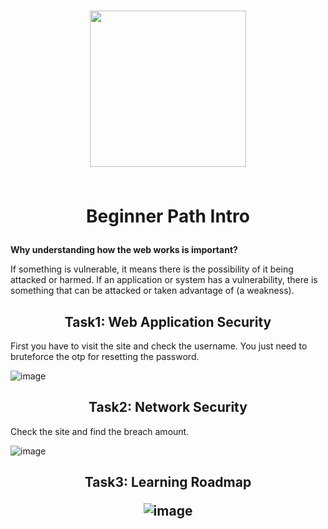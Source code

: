 <h1 align="center">

<img align="center" width="250" height="250" src="https://github.com/konboot/TryHackMe/assets/53315283/b915b3f5-866e-4fe5-88e9-18c417f1ae28">

<br>Beginner Path Intro
</h1>
<b align="center">Why understanding how the web works is important?</b>
<p>If something is vulnerable, it means there is the possibility of it being attacked or harmed. If an application or system has a vulnerability, there is something that can be attacked or taken advantage of (a weakness).</p>

<h2 align="center">Task1: Web Application Security</h2>
<p>First you have to visit the site and check the username. You just need to bruteforce the otp for resetting the password.
</p>

![image](https://github.com/konboot/TryHackMe/assets/53315283/0442dee9-b3b6-45c9-8779-b746ba69196c)

<h2 align="center">Task2: Network Security</h2>
<p>Check the site and find the breach amount.</p>

![image](https://github.com/konboot/TryHackMe/assets/53315283/accb2ac2-08f4-4205-adcc-2bbfce161dfd)

<h2 align="center">Task3: Learning Roadmap
<p align="center">
  
![image](https://github.com/konboot/TryHackMe/assets/53315283/d8606f33-e82c-4c18-928a-e23176f91637)
</p>
</h2>

